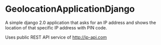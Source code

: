 # GeolocationApplicationDjango
A simple django 2.0 application that asks for an IP address and shows the location of that specific IP address with PIN code.  

Uses public REST API service of http://ip-api.com 
